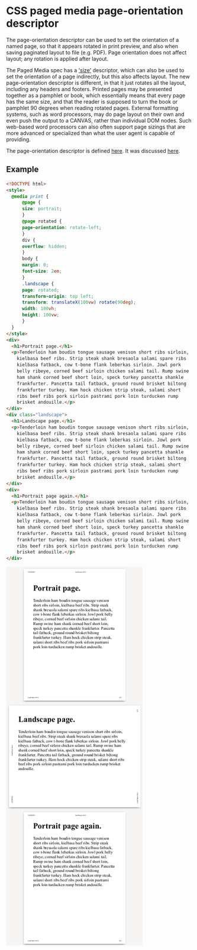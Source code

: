 # CSS paged media page-orientation descriptor

The page-orientation descriptor can be used to set the orientation of a named page, so that it appears rotated in print preview, and also when saving paginated layout to file (e.g. PDF). Page orientation does not affect layout; any rotation is applied after layout.

The Paged Media spec has a ['size'](https://www.w3.org/TR/css-page-3/#page-size-prop) descriptor, which can also be used to set the orientation of a page indirectly, but this also affects layout. The new page-orientation descriptor is different, in that it just rotates all the layout, including any headers and footers. Printed pages may be presented together as a pamphlet or book, which essentially means that every page has the same size, and that the reader is supposed to turn the book or pamphlet 90 degrees when reading rotated pages. External formatting systems, such as word processors, may do page layout on their own and even push the output to a CANVAS, rather than individual DOM nodes. Such web-based word processors can also often support page sizings that are more advanced or specialized than what the user agent is capable of providing.

The page-orientation descriptor is defined [here](https://drafts.csswg.org/css-page-3/#page-orientation-prop). It was discussed [here](https://github.com/w3c/csswg-drafts/issues/4491).

## Example

```html
<!DOCTYPE html>
<style>
  @media print {
      @page {
	  size: portrait;
      }
      @page rotated {
	  page-orientation: rotate-left;
      }
      div {
	  overflow: hidden;
      }
      body {
	  margin: 0;
	  font-size: 2em;
      }
      .landscape {
	  page: rotated;
	  transform-origin: top left;
	  transform: translateX(100vw) rotate(90deg);
	  width: 100vh;
	  height: 100vw;
      }
  }
</style>
<div>
  <h1>Portrait page.</h1>
  <p>Tenderloin ham boudin tongue sausage venison short ribs sirloin,
    kielbasa beef ribs. Strip steak shank bresaola salami spare ribs
    kielbasa fatback, cow t-bone flank leberkas sirloin. Jowl pork
    belly ribeye, corned beef sirloin chicken salami tail. Rump swine
    ham shank corned beef short loin, speck turkey pancetta shankle
    frankfurter. Pancetta tail fatback, ground round brisket biltong
    frankfurter turkey. Ham hock chicken strip steak, salami short
    ribs beef ribs pork sirloin pastrami pork loin turducken rump
    brisket andouille.</p>
</div>
<div class="landscape">
  <h1>Landscape page.</h1>
  <p>Tenderloin ham boudin tongue sausage venison short ribs sirloin,
    kielbasa beef ribs. Strip steak shank bresaola salami spare ribs
    kielbasa fatback, cow t-bone flank leberkas sirloin. Jowl pork
    belly ribeye, corned beef sirloin chicken salami tail. Rump swine
    ham shank corned beef short loin, speck turkey pancetta shankle
    frankfurter. Pancetta tail fatback, ground round brisket biltong
    frankfurter turkey. Ham hock chicken strip steak, salami short
    ribs beef ribs pork sirloin pastrami pork loin turducken rump
    brisket andouille.</p>
</div>
<div>
  <h1>Portrait page again.</h1>
  <p>Tenderloin ham boudin tongue sausage venison short ribs sirloin,
    kielbasa beef ribs. Strip steak shank bresaola salami spare ribs
    kielbasa fatback, cow t-bone flank leberkas sirloin. Jowl pork
    belly ribeye, corned beef sirloin chicken salami tail. Rump swine
    ham shank corned beef short loin, speck turkey pancetta shankle
    frankfurter. Pancetta tail fatback, ground round brisket biltong
    frankfurter turkey. Ham hock chicken strip steak, salami short
    ribs beef ribs pork sirloin pastrami pork loin turducken rump
    brisket andouille.</p>
</div>
```

![output](screenshot.png)
